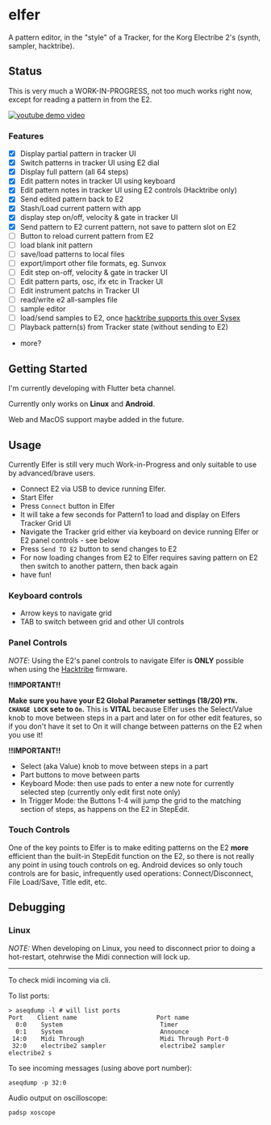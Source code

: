 # elfer

A pattern editor, in the "style" of a Tracker, for the Korg Electribe 2's (synth, sampler, hacktribe).

## Status

This is very much a WORK-IN-PROGRESS, not too much works right now, except for reading a pattern in from the E2.

[![youtube demo video](https://yt-embed.herokuapp.com/embed?v=-vGEu_1CHNk)](https://www.youtube.com/watch?v=-vGEu_1CHNk "demo of work-in-progress of Elfer")

### Features

* [x] Display partial pattern in tracker UI
* [x] Switch patterns in tracker UI using E2 dial
* [x] Display full pattern (all 64 steps) 
* [x] Edit pattern notes in tracker UI using keyboard
* [x] Edit pattern notes in tracker UI using E2 controls (Hacktribe only)
* [x] Send edited pattern back to E2
* [x] Stash/Load current pattern with app
* [x] display step on/off, velocity & gate in tracker UI
* [X] Send pattern to E2 current pattern, not save to pattern slot on E2
* [ ] Button to reload current pattern from E2 
* [ ] load blank init pattern
* [ ] save/load patterns to local files
* [ ] export/import other file formats, eg. Sunvox
* [ ] Edit step on-off, velocity & gate in tracker UI
* [ ] Edit pattern parts, osc, ifx etc in Tracker UI
* [ ] Edit instrument patchs in Tracker UI
* [ ] read/write e2 all-samples file
* [ ] sample editor
* [ ] load/send samples to E2, once [hacktribe supports this over Sysex](https://github.com/bangcorrupt/hacktribe/discussions/65)
* [ ] Playback pattern(s) from Tracker state (without sending to E2)
* more?

## Getting Started

I'm currently developing with Flutter beta channel.

Currently only works on **Linux** and **Android**.

Web and MacOS support maybe added in the future.

## Usage

Currently Elfer is still very much Work-in-Progress and only suitable to use by advanced/brave users.

* Connect E2 via USB to device running Elfer.
* Start Elfer
* Press `Connect` button in Elfer
* It will take a few seconds for Pattern1 to load and display on Elfers Tracker Grid UI
* Navigate the Tracker grid either via keyboard on device running Elfer or E2 panel controls - see below
* Press `Send TO E2` button to send changes to E2
* For now loading changes from E2 to Elfer requires saving pattern on E2 then switch to another pattern, then back again
* have fun!

### Keyboard controls

* Arrow keys to navigate grid
* TAB to switch between grid and other UI controls

### Panel Controls

_NOTE_: Using the E2's panel controls to navigate Elfer is **ONLY** possible when using the [Hacktribe](https://github.com/bangcorrupt/hacktribe) firmware.

**!!IMPORTANT!!**

**Make sure you have your E2 Global Parameter settings (18/20) `PTN. CHANGE LOCK` sete to `On`.**
This is **VITAL** because Elfer uses the Select/Value knob to move between steps in a part and later on for other edit features, so if you don't have it set to On it will change between patterns on the E2 when you use it!

**!!IMPORTANT!!**

* Select (aka Value) knob to move between steps in a part
* Part buttons to move between parts
* Keyboard Mode: then use pads to enter a new note for currently selected step (currently only edit first note only)
* In Trigger Mode: the Buttons 1-4 will jump the grid to the matching section of steps, as happens on the E2 in StepEdit.

### Touch Controls

One of the key points to Elfer is to make editing patterns on the E2 **more** efficient than the built-in StepEdit function on the E2, so there is not really any point in using touch controls on eg. Android devices so only touch controls are for basic, infrequently used operations: Connect/Disconnect, File Load/Save, Title edit, etc.


## Debugging

### Linux

_NOTE:_ When developing on Linux, you need to disconnect prior to doing a hot-restart, otehrwise the Midi connection will lock up.

----

To check midi incoming via cli.

To  list ports:
```
> aseqdump -l # will list ports
Port    Client name                      Port name
  0:0    System                           Timer
  0:1    System                           Announce
 14:0    Midi Through                     Midi Through Port-0
 32:0    electribe2 sampler               electribe2 sampler electribe2 s
```

To see incoming messages (using above port number):
```
aseqdump -p 32:0
```

Audio output on oscilloscope:
```
padsp xoscope
```

